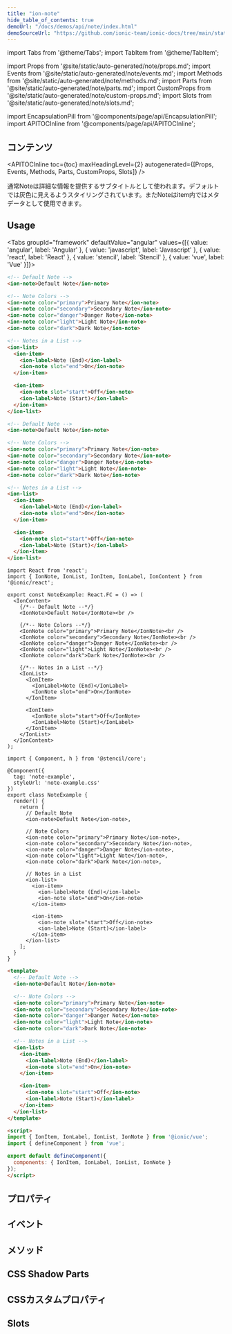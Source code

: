 ```yaml
---
title: "ion-note"
hide_table_of_contents: true
demoUrl: "/docs/demos/api/note/index.html"
demoSourceUrl: "https://github.com/ionic-team/ionic-docs/tree/main/static/demos/api/note/index.html"
---
```

import Tabs from '@theme/Tabs';
import TabItem from '@theme/TabItem';

import Props from '@site/static/auto-generated/note/props.md';
import Events from '@site/static/auto-generated/note/events.md';
import Methods from '@site/static/auto-generated/note/methods.md';
import Parts from '@site/static/auto-generated/note/parts.md';
import CustomProps from '@site/static/auto-generated/note/custom-props.md';
import Slots from '@site/static/auto-generated/note/slots.md';

<head>
  <title>ion-note: Note Text Elements for iOS and Android Ionic Apps</title>
  <meta name="description" content="ion-notes are text elements generally used as subtitles that provide more information. Learn how notes can be used and styled on iOS and Android Ionic apps." />
</head>

import EncapsulationPill from '@components/page/api/EncapsulationPill';
import APITOCInline from '@components/page/api/APITOCInline';

<EncapsulationPill type="shadow" />

<h2 className="table-of-contents__title">コンテンツ</h2>

<APITOCInline
  toc={toc}
  maxHeadingLevel={2}
  autogenerated={[Props, Events, Methods, Parts, CustomProps, Slots]}
/>



通常Noteは詳細な情報を提供するサブタイトルとして使われます。デフォルトでは灰色に見えるようスタイリングされています。またNoteはitem内ではメタデータとして使用できます。




## Usage

<Tabs groupId="framework" defaultValue="angular" values={[{ value: 'angular', label: 'Angular' }, { value: 'javascript', label: 'Javascript' }, { value: 'react', label: 'React' }, { value: 'stencil', label: 'Stencil' }, { value: 'vue', label: 'Vue' }]}>

<TabItem value="angular">

```html
<!-- Default Note -->
<ion-note>Default Note</ion-note>

<!-- Note Colors -->
<ion-note color="primary">Primary Note</ion-note>
<ion-note color="secondary">Secondary Note</ion-note>
<ion-note color="danger">Danger Note</ion-note>
<ion-note color="light">Light Note</ion-note>
<ion-note color="dark">Dark Note</ion-note>

<!-- Notes in a List -->
<ion-list>
  <ion-item>
    <ion-label>Note (End)</ion-label>
    <ion-note slot="end">On</ion-note>
  </ion-item>

  <ion-item>
    <ion-note slot="start">Off</ion-note>
    <ion-label>Note (Start)</ion-label>
  </ion-item>
</ion-list>
```


</TabItem>


<TabItem value="javascript">

```html
<!-- Default Note -->
<ion-note>Default Note</ion-note>

<!-- Note Colors -->
<ion-note color="primary">Primary Note</ion-note>
<ion-note color="secondary">Secondary Note</ion-note>
<ion-note color="danger">Danger Note</ion-note>
<ion-note color="light">Light Note</ion-note>
<ion-note color="dark">Dark Note</ion-note>

<!-- Notes in a List -->
<ion-list>
  <ion-item>
    <ion-label>Note (End)</ion-label>
    <ion-note slot="end">On</ion-note>
  </ion-item>

  <ion-item>
    <ion-note slot="start">Off</ion-note>
    <ion-label>Note (Start)</ion-label>
  </ion-item>
</ion-list>
```


</TabItem>


<TabItem value="react">

```tsx
import React from 'react';
import { IonNote, IonList, IonItem, IonLabel, IonContent } from '@ionic/react';

export const NoteExample: React.FC = () => (
  <IonContent>
    {/*-- Default Note --*/}
    <IonNote>Default Note</IonNote><br />

    {/*-- Note Colors --*/}
    <IonNote color="primary">Primary Note</IonNote><br />
    <IonNote color="secondary">Secondary Note</IonNote><br />
    <IonNote color="danger">Danger Note</IonNote><br />
    <IonNote color="light">Light Note</IonNote><br />
    <IonNote color="dark">Dark Note</IonNote><br />

    {/*-- Notes in a List --*/}
    <IonList>
      <IonItem>
        <IonLabel>Note (End)</IonLabel>
        <IonNote slot="end">On</IonNote>
      </IonItem>

      <IonItem>
        <IonNote slot="start">Off</IonNote>
        <IonLabel>Note (Start)</IonLabel>
      </IonItem>
    </IonList>
  </IonContent>
);
```

</TabItem>


<TabItem value="stencil">

```tsx
import { Component, h } from '@stencil/core';

@Component({
  tag: 'note-example',
  styleUrl: 'note-example.css'
})
export class NoteExample {
  render() {
    return [
      // Default Note
      <ion-note>Default Note</ion-note>,

      // Note Colors
      <ion-note color="primary">Primary Note</ion-note>,
      <ion-note color="secondary">Secondary Note</ion-note>,
      <ion-note color="danger">Danger Note</ion-note>,
      <ion-note color="light">Light Note</ion-note>,
      <ion-note color="dark">Dark Note</ion-note>,

      // Notes in a List
      <ion-list>
        <ion-item>
          <ion-label>Note (End)</ion-label>
          <ion-note slot="end">On</ion-note>
        </ion-item>

        <ion-item>
          <ion-note slot="start">Off</ion-note>
          <ion-label>Note (Start)</ion-label>
        </ion-item>
      </ion-list>
    ];
  }
}
```


</TabItem>


<TabItem value="vue">

```html
<template>
  <!-- Default Note -->
  <ion-note>Default Note</ion-note>

  <!-- Note Colors -->
  <ion-note color="primary">Primary Note</ion-note>
  <ion-note color="secondary">Secondary Note</ion-note>
  <ion-note color="danger">Danger Note</ion-note>
  <ion-note color="light">Light Note</ion-note>
  <ion-note color="dark">Dark Note</ion-note>

  <!-- Notes in a List -->
  <ion-list>
    <ion-item>
      <ion-label>Note (End)</ion-label>
      <ion-note slot="end">On</ion-note>
    </ion-item>

    <ion-item>
      <ion-note slot="start">Off</ion-note>
      <ion-label>Note (Start)</ion-label>
    </ion-item>
  </ion-list>
</template>

<script>
import { IonItem, IonLabel, IonList, IonNote } from '@ionic/vue';
import { defineComponent } from 'vue';

export default defineComponent({
  components: { IonItem, IonLabel, IonList, IonNote }
});
</script>
```


</TabItem>

</Tabs>

## プロパティ
<Props />

## イベント
<Events />

## メソッド
<Methods />

## CSS Shadow Parts
<Parts />

## CSSカスタムプロパティ
<CustomProps />

## Slots
<Slots />